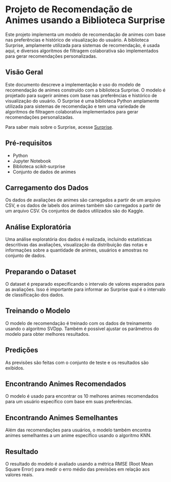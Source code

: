 # Projeto de Recomendação de Animes usando a Biblioteca Surprise

Este projeto implementa um modelo de recomendação de animes com base nas preferências e histórico de visualização do usuário. A biblioteca Surprise, amplamente utilizada para sistemas de recomendação, é usada aqui, e diversos algoritmos de filtragem colaborativa são implementados para gerar recomendações personalizadas.

## Visão Geral

Este documento descreve a implementação e uso do modelo de recomendação de animes construído com a biblioteca Surprise. O modelo é projetado para sugerir animes com base nas preferências e histórico de visualização do usuário. O Surprise é uma biblioteca Python amplamente utilizada para sistemas de recomendação e tem uma variedade de algoritmos de filtragem colaborativa implementados para gerar recomendações personalizadas.

Para saber mais sobre o Surprise, acesse [Surprise](https://surpriselib.com/).

## Pré-requisitos

- Python
- Jupyter Notebook
- Biblioteca scikit-surprise
- Conjunto de dados de animes

## Carregamento dos Dados

Os dados de avaliações de animes são carregados a partir de um arquivo CSV, e os dados de labels dos animes também são carregados a partir de um arquivo CSV. Os conjuntos de dados utilizados são do Kaggle.

## Análise Exploratória

Uma análise exploratória dos dados é realizada, incluindo estatísticas descritivas das avaliações, visualização da distribuição das notas e informações sobre a quantidade de animes, usuários e amostras no conjunto de dados.

## Preparando o Dataset

O dataset é preparado especificando o intervalo de valores esperados para as avaliações. Isso é importante para informar ao Surprise qual é o intervalo de classificação dos dados.

## Treinando o Modelo

O modelo de recomendação é treinado com os dados de treinamento usando o algoritmo SVDpp. Também é possível ajustar os parâmetros do modelo para obter melhores resultados.

## Predições

As previsões são feitas com o conjunto de teste e os resultados são exibidos.

## Encontrando Animes Recomendados

O modelo é usado para encontrar os 10 melhores animes recomendados para um usuário específico com base em suas preferências.

## Encontrando Animes Semelhantes

Além das recomendações para usuários, o modelo também encontra animes semelhantes a um anime específico usando o algoritmo KNN.

## Resultado

O resultado do modelo é avaliado usando a métrica RMSE (Root Mean Square Error) para medir o erro médio das previsões em relação aos valores reais.
